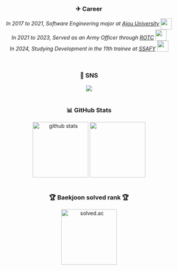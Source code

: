 <div align="center">
  <h3>✈ Career </h3>
  <p>
    <em>
      In 2017 to 2021, Software Engineering major at
      <a href="http://www.ajou.ac.kr">Ajou University</a>
      <img src="https://media.giphy.com/media/dBrXAuiJQpBTgFhHFH/giphy.gif" width="30" style="vertical-align: middle;">
      <br>
      In 2021 to 2023, Served as an Army Officer through
      <a href="https://www.rotc.or.kr">ROTC</a>
      <img src="https://media.giphy.com/media/GWlerkQd6iem5W3OZi/giphy.gif" width="30" style="vertical-align: text-bottom;"> 
      <br>
      In 2024, Studying Development in the 11th trainee at <a href="https://www.ssafy.com">SSAFY</a>
      <img src="https://media.giphy.com/media/WFZvB7VIXBgiz3oDXE/giphy.gif" width="30" style="vertical-align: text-bottom;"> 
    </em>
  </p>
<br>
  <h3>🎨 SNS</h3>
    <div>
        <a href="https://blog.naver.com/gnsals0904">
            <img src="https://img.shields.io/badge/Blog-03C75A?style=flat&logo=Blogger&logoColor=white"/>
        </a>
    </div>
    <br>
    <div>
        <h3>📊 GitHub Stats </h3>
    </div>
    <div>
        <img
                src="https://github-readme-stats.vercel.app/api?username=gnsals0904&show_icons=true&theme=tokyonight&hide_border=true"
                height="150"
                alt="github stats"
        />
        <img
                src="https://github-readme-stats.vercel.app/api/top-langs/?username=gnsals0904&theme=tokyonight&hide_border=true"
                height="150"
        />
    </div>
    <br>
    <div>
        <h3>🏆 Baekjoon solved rank 🏆</h3>
    </div>
    <div>
        <img
                src="http://mazassumnida.wtf/api/v2/generate_badge?boj=gnsals0914"
                height="150"
                alt="solved.ac"
        />
</div>
